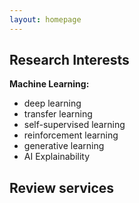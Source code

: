 ```yaml
---
layout: homepage
---
```


## Research Interests  

**Machine Learning:** 
 <ul>
  <li>deep learning</li>
  <li>transfer learning</li>
  <li>self-supervised learning</li>
  <li>reinforcement learning</li>
  <li>generative learning</li>
  <li>AI Explainability </li>
</ul> 

<!-- - **Computer Vision:** Object/Face recognition/Detection from images and videos  -->
<!-- - Data Analysis, Time series Analysis, Sensitivity Analysis  -->

## Review services 

<!-- ## - **[Feb. 2020]** Our paper about incremental learning is accepted to CVPR 2020.
- **[Feb. 2020]** We will host the ACM Multimedia Asia 2020 conference in Singapore!
- **[Sept. 2019]** Our paper about few-shot learning is accepted to NeurIPS 2019.
- **[Mar. 2019]** Our paper about few-shot learning is accepted to CVPR 2019.
 --> 

<!-- {% include_relative _includes/publications.md %} --> 

<!-- {% include_relative _includes/services.md %} --> 

<!-- {% include_relative _includes/test.md %}  --> 
